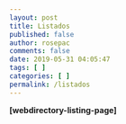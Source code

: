 ```yaml
---
layout: post
title: Listados
published: false
author: rosepac
comments: false
date: 2019-05-31 04:05:47
tags: [ ]
categories: [ ]
permalink: /listados
---
```

**[webdirectory-listing-page]** 